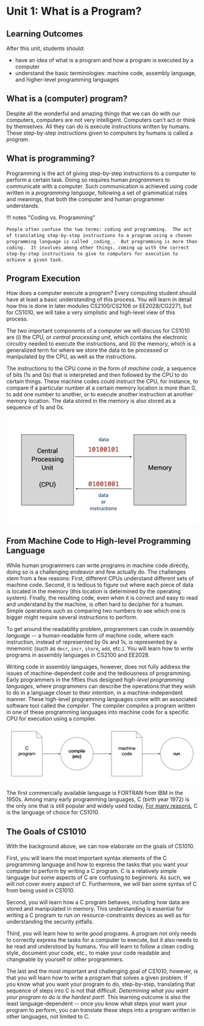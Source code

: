 # Unit 1: What is a Program?

## Learning Outcomes

After this unit, students should:

- have an idea of what is a program and how a program is executed by a computer
- understand the basic terminologies: machine code, assembly language, and higher-level programming languages

## What is a (computer) program?

Despite all the wonderful and amazing things that we can do with our computers, computers are not very intelligent.  Computers can't act or think by themselves.  All they can do is execute instructions written by humans.  These step-by-step instructions given to computers by humans is called a _program_. 

## What is programming?

Programming is the act of giving step-by-step instructions to a computer to perform a certain task.  Doing so requires human _programmers_ to communicate with a computer.  Such communication is achieved using _code_ written in a _programming language_, following a set of grammatical rules and meanings, that both the computer and human programmer understands.  

!!! notes "Coding vs. Programming"

    People often confuse the two terms: coding and programming.  The act of translating step-by-step instructions to a program using a chosen programming language is called _coding_.  But programming is more than coding.  It involves among other things, coming up with the correct step-by-step instructions to give to computers for execution to achieve a given task.

## Program Execution

How does a computer execute a program?  Every computing student should have at least a basic understanding of this process.  You will learn in detail how this is done in later modules CS2100/CS2106 or EE2028/CG2271, but for CS1010, we will take a very simplistic and high-level view of this process.

The two important components of a computer we will discuss for CS1010 are (i) the CPU, or _central processing unit_, which contains the electronic circuitry needed to execute the instructions, and (ii) the memory, which is a generalized term for where we store the data to be processed or manipulated by the CPU, as well as the instructions.  

The instructions to the CPU come in the form of _machine code_, a sequence of bits (1s and 0s) that is interpreted and then followed by the CPU to do certain things.  These machine codes could instruct the CPU, for instance, to compare if a particular number at a certain memory location is more than 0, to add one number to another, or to execute another instruction at another memory location.  The data stored in the memory is also stored as a sequence of 1s and 0s.

![CPU and memory](figures/cpu-memory/cpu-memory.001.png)

## From Machine Code to High-level Programming Language

While human programmers can write programs in machine code directly, doing so is a challenging endeavor and few actually do.  The challenges stem from a few reasons:  First, different CPUs understand different sets of machine code. Second, it is tedious to figure out where each piece of data is located in the memory (this location is determined by the operating system). Finally, the resulting code, even when it is correct and easy to read and understand by the machine, is often hard to decipher for a human.
Simple operations such as comparing two numbers to see which one is bigger might require several instructions to perform.

To get around the readability problem, programmers can code in _assembly language_ -- a human-readable form of machine code, where each instruction, instead of represented by 0s and 1s, is represented by a mnemonic (such as `decr`, `incr`, `store`, `add`, etc.).   You will learn how to write programs in assembly languages in CS2100 and EE2028.

Writing code in assembly languages, however, does not fully address the issues of machine-dependent code and the tediousness of programming.  Early programmers in the fifties thus designed _high-level programming languages_, where programmers can describe the operations that they wish to do in a language closer to their intention, in a machine-independent manner.  These high-level programming languages come with an associated software tool called the _compiler_.  The compiler _compiles_ a program written in one of these programming languages into machine code for a specific CPU for execution using a compiler.

![C compile run](figures/c-compile-run/c-compile-run.001.png)

The first commercially available language is FORTRAN from IBM in the 1950s.  Among many early programming languages, C (birth year 1972) is the only one that is still popular and widely used today,  [For many reasons](../readings.md#why-c), C is the language of choice for CS1010.  

## The Goals of CS1010

With the background above, we can now elaborate on the goals of CS1010.

First, you will learn the most important syntax elements of the C programming language and how to express the tasks that you want your computer to perform by writing a C program.
C is a relatively simple language but some aspects of C are confusing to beginners.  As such, we will not cover every aspect of C.  Furthermore, we will ban some syntax of C from being used in CS1010.    

Second, you will learn how a C program behaves, including how data are stored and manipulated in memory. This understanding is essential for writing a C program to run on resource-constraints devices as well as for understanding the security pitfalls.

Third, you will learn how to write _good_ programs.  A program not only needs to correctly express the tasks for a computer to execute, but it also needs to be read and understood by humans.  You will learn to follow a clean coding style, document your code, etc., to make your code readable and changeable by yourself or other programmers.

The last and the most important and challenging goal of CS1010, however, is that you will learn how to write a program that solves a given problem.  If you know what you want your program to do, step-by-step, translating that sequence of steps into C is not that difficult.  _Determining what you want your program to do is the hardest part!_.  This learning outcome is also the least language-dependent -- once you know what steps your want your program to perform, you can translate these steps into a program written in other languages, not limited to C.
